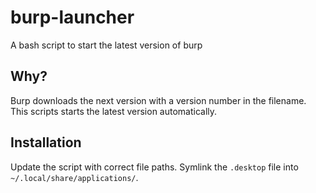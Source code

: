# burp-launcher
A bash script to start the latest version of burp

## Why?
Burp downloads the next version with a version number in the filename. This scripts starts the latest version automatically.

## Installation
Update the script with correct file paths. Symlink the `.desktop` file into `~/.local/share/applications/`. 

